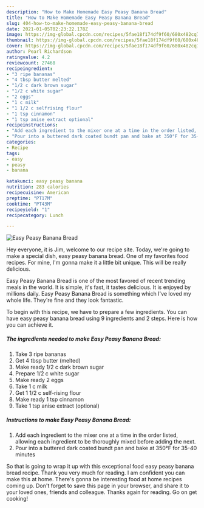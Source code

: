 ```yaml
---
description: "How to Make Homemade Easy Peasy Banana Bread"
title: "How to Make Homemade Easy Peasy Banana Bread"
slug: 404-how-to-make-homemade-easy-peasy-banana-bread
date: 2021-01-05T02:23:22.178Z
image: https://img-global.cpcdn.com/recipes/5fae18f174df9f60/680x482cq70/easy-peasy-banana-bread-recipe-main-photo.jpg
thumbnail: https://img-global.cpcdn.com/recipes/5fae18f174df9f60/680x482cq70/easy-peasy-banana-bread-recipe-main-photo.jpg
cover: https://img-global.cpcdn.com/recipes/5fae18f174df9f60/680x482cq70/easy-peasy-banana-bread-recipe-main-photo.jpg
author: Pearl Richardson
ratingvalue: 4.2
reviewcount: 27468
recipeingredient:
- "3 ripe bananas"
- "4 tbsp butter melted"
- "1/2 c dark brown sugar"
- "1/2 c white sugar"
- "2 eggs"
- "1 c milk"
- "1 1/2 c selfrising flour"
- "1 tsp cinnamon"
- "1 tsp anise extract optional"
recipeinstructions:
- "Add each ingredient to the mixer one at a time in the order listed, allowing each ingredient to be thoroughly mixed before adding the next."
- "Pour into a buttered dark coated bundt pan and bake at 350°F for 35-40 minutes"
categories:
- Recipe
tags:
- easy
- peasy
- banana

katakunci: easy peasy banana 
nutrition: 283 calories
recipecuisine: American
preptime: "PT17M"
cooktime: "PT43M"
recipeyield: "1"
recipecategory: Lunch

---
```



![Easy Peasy Banana Bread](https://img-global.cpcdn.com/recipes/5fae18f174df9f60/680x482cq70/easy-peasy-banana-bread-recipe-main-photo.jpg)

Hey everyone, it is Jim, welcome to our recipe site. Today, we're going to make a special dish, easy peasy banana bread. One of my favorites food recipes. For mine, I'm gonna make it a little bit unique. This will be really delicious.



Easy Peasy Banana Bread is one of the most favored of recent trending meals in the world. It is simple, it's fast, it tastes delicious. It is enjoyed by millions daily. Easy Peasy Banana Bread is something which I've loved my whole life. They're fine and they look fantastic.


To begin with this recipe, we have to prepare a few ingredients. You can have easy peasy banana bread using 9 ingredients and 2 steps. Here is how you can achieve it.

<!--inarticleads1-->

##### The ingredients needed to make Easy Peasy Banana Bread:

1. Take 3 ripe bananas
1. Get 4 tbsp butter (melted)
1. Make ready 1/2 c dark brown sugar
1. Prepare 1/2 c white sugar
1. Make ready 2 eggs
1. Take 1 c milk
1. Get 1 1/2 c self-rising flour
1. Make ready 1 tsp cinnamon
1. Take 1 tsp anise extract (optional)




<!--inarticleads2-->

##### Instructions to make Easy Peasy Banana Bread:

1. Add each ingredient to the mixer one at a time in the order listed, allowing each ingredient to be thoroughly mixed before adding the next.
1. Pour into a buttered dark coated bundt pan and bake at 350°F for 35-40 minutes




So that is going to wrap it up with this exceptional food easy peasy banana bread recipe. Thank you very much for reading. I am confident you can make this at home. There's gonna be interesting food at home recipes coming up. Don't forget to save this page in your browser, and share it to your loved ones, friends and colleague. Thanks again for reading. Go on get cooking!
